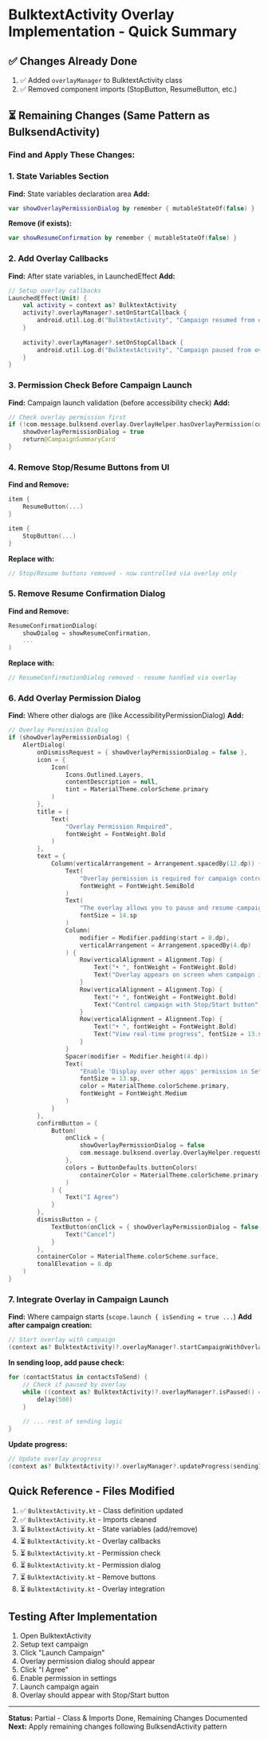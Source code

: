 # BulktextActivity Overlay Implementation - Quick Summary

## ✅ Changes Already Done

1. ✅ Added `overlayManager` to BulktextActivity class
2. ✅ Removed component imports (StopButton, ResumeButton, etc.)

## ⏳ Remaining Changes (Same Pattern as BulksendActivity)

### Find and Apply These Changes:

### 1. State Variables Section
**Find:** State variables declaration area
**Add:**
```kotlin
var showOverlayPermissionDialog by remember { mutableStateOf(false) }
```

**Remove (if exists):**
```kotlin
var showResumeConfirmation by remember { mutableStateOf(false) }
```

### 2. Add Overlay Callbacks
**Find:** After state variables, in LaunchedEffect
**Add:**
```kotlin
// Setup overlay callbacks
LaunchedEffect(Unit) {
    val activity = context as? BulktextActivity
    activity?.overlayManager?.setOnStartCallback {
        android.util.Log.d("BulktextActivity", "Campaign resumed from overlay")
    }
    
    activity?.overlayManager?.setOnStopCallback {
        android.util.Log.d("BulktextActivity", "Campaign paused from overlay")
    }
}
```

### 3. Permission Check Before Campaign Launch
**Find:** Campaign launch validation (before accessibility check)
**Add:**
```kotlin
// Check overlay permission first
if (!com.message.bulksend.overlay.OverlayHelper.hasOverlayPermission(context)) {
    showOverlayPermissionDialog = true
    return@CampaignSummaryCard
}
```

### 4. Remove Stop/Resume Buttons from UI
**Find and Remove:**
```kotlin
item {
    ResumeButton(...)
}

item {
    StopButton(...)
}
```

**Replace with:**
```kotlin
// Stop/Resume buttons removed - now controlled via overlay only
```

### 5. Remove Resume Confirmation Dialog
**Find and Remove:**
```kotlin
ResumeConfirmationDialog(
    showDialog = showResumeConfirmation,
    ...
)
```

**Replace with:**
```kotlin
// ResumeConfirmationDialog removed - resume handled via overlay
```

### 6. Add Overlay Permission Dialog
**Find:** Where other dialogs are (like AccessibilityPermissionDialog)
**Add:**
```kotlin
// Overlay Permission Dialog
if (showOverlayPermissionDialog) {
    AlertDialog(
        onDismissRequest = { showOverlayPermissionDialog = false },
        icon = { 
            Icon(
                Icons.Outlined.Layers, 
                contentDescription = null,
                tint = MaterialTheme.colorScheme.primary
            ) 
        },
        title = { 
            Text(
                "Overlay Permission Required",
                fontWeight = FontWeight.Bold
            ) 
        },
        text = {
            Column(verticalArrangement = Arrangement.spacedBy(12.dp)) {
                Text(
                    "Overlay permission is required for campaign control.",
                    fontWeight = FontWeight.SemiBold
                )
                Text(
                    "The overlay allows you to pause and resume campaigns without opening the app:",
                    fontSize = 14.sp
                )
                Column(
                    modifier = Modifier.padding(start = 8.dp),
                    verticalArrangement = Arrangement.spacedBy(4.dp)
                ) {
                    Row(verticalAlignment = Alignment.Top) {
                        Text("• ", fontWeight = FontWeight.Bold)
                        Text("Overlay appears on screen when campaign is running", fontSize = 13.sp)
                    }
                    Row(verticalAlignment = Alignment.Top) {
                        Text("• ", fontWeight = FontWeight.Bold)
                        Text("Control campaign with Stop/Start button", fontSize = 13.sp)
                    }
                    Row(verticalAlignment = Alignment.Top) {
                        Text("• ", fontWeight = FontWeight.Bold)
                        Text("View real-time progress", fontSize = 13.sp)
                    }
                }
                Spacer(modifier = Modifier.height(4.dp))
                Text(
                    "Enable 'Display over other apps' permission in Settings.",
                    fontSize = 13.sp,
                    color = MaterialTheme.colorScheme.primary,
                    fontWeight = FontWeight.Medium
                )
            }
        },
        confirmButton = {
            Button(
                onClick = {
                    showOverlayPermissionDialog = false
                    com.message.bulksend.overlay.OverlayHelper.requestOverlayPermission(context)
                },
                colors = ButtonDefaults.buttonColors(
                    containerColor = MaterialTheme.colorScheme.primary
                )
            ) {
                Text("I Agree")
            }
        },
        dismissButton = {
            TextButton(onClick = { showOverlayPermissionDialog = false }) {
                Text("Cancel")
            }
        },
        containerColor = MaterialTheme.colorScheme.surface,
        tonalElevation = 8.dp
    )
}
```

### 7. Integrate Overlay in Campaign Launch
**Find:** Where campaign starts (`scope.launch { isSending = true ...`)
**Add after campaign creation:**
```kotlin
// Start overlay with campaign
(context as? BulktextActivity)?.overlayManager?.startCampaignWithOverlay(campaignToRun.totalContacts)
```

**In sending loop, add pause check:**
```kotlin
for (contactStatus in contactsToSend) {
    // Check if paused by overlay
    while ((context as? BulktextActivity)?.overlayManager?.isPaused() == true) {
        delay(500)
    }
    
    // ... rest of sending logic
}
```

**Update progress:**
```kotlin
// Update overlay progress
(context as? BulktextActivity)?.overlayManager?.updateProgress(sendingIndex, currentState.totalContacts)
```

## Quick Reference - Files Modified

1. ✅ `BulktextActivity.kt` - Class definition updated
2. ✅ `BulktextActivity.kt` - Imports cleaned
3. ⏳ `BulktextActivity.kt` - State variables (add/remove)
4. ⏳ `BulktextActivity.kt` - Overlay callbacks
5. ⏳ `BulktextActivity.kt` - Permission check
6. ⏳ `BulktextActivity.kt` - Permission dialog
7. ⏳ `BulktextActivity.kt` - Remove buttons
8. ⏳ `BulktextActivity.kt` - Overlay integration

## Testing After Implementation

1. Open BulktextActivity
2. Setup text campaign
3. Click "Launch Campaign"
4. Overlay permission dialog should appear
5. Click "I Agree"
6. Enable permission in settings
7. Launch campaign again
8. Overlay should appear with Stop/Start button

---
**Status:** Partial - Class & Imports Done, Remaining Changes Documented
**Next:** Apply remaining changes following BulksendActivity pattern
